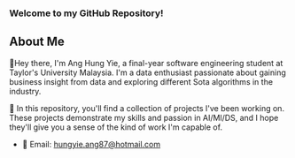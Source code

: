 ### Welcome to my GitHub Repository! 

## About Me
👋Hey there, I'm Ang Hung Yie, a final-year software engineering student at Taylor's University Malaysia. I'm a data enthusiast passionate about gaining business insight from data and exploring different Sota algorithms in the industry.

🚀 In this repository, you'll find a collection of projects I've been working on. These projects demonstrate my skills and passion in AI/Ml/DS, and I hope they'll give you a sense of the kind of work I'm capable of.

- 📧 Email: hungyie.ang87@hotmail.com


